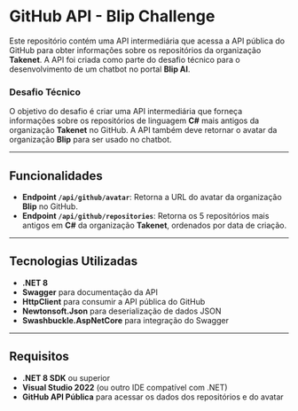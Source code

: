 # GitHub API - Blip Challenge

Este repositório contém uma API intermediária que acessa a API pública do GitHub para obter informações sobre os repositórios da organização **Takenet**. A API foi criada como parte do desafio técnico para o desenvolvimento de um chatbot no portal **Blip AI**.

### Desafio Técnico
O objetivo do desafio é criar uma API intermediária que forneça informações sobre os repositórios de linguagem **C#** mais antigos da organização **Takenet** no GitHub. A API também deve retornar o avatar da organização **Blip** para ser usado no chatbot.

---

## Funcionalidades

- **Endpoint `/api/github/avatar`**: Retorna a URL do avatar da organização **Blip** no GitHub.
- **Endpoint `/api/github/repositories`**: Retorna os 5 repositórios mais antigos em **C#** da organização **Takenet**, ordenados por data de criação.

---

## Tecnologias Utilizadas

- **.NET 8**
- **Swagger** para documentação da API
- **HttpClient** para consumir a API pública do GitHub
- **Newtonsoft.Json** para deserialização de dados JSON
- **Swashbuckle.AspNetCore** para integração do Swagger

---

## Requisitos

- **.NET 8 SDK** ou superior
- **Visual Studio 2022** (ou outro IDE compatível com .NET)
- **GitHub API Pública** para acessar os dados dos repositórios e do avatar
